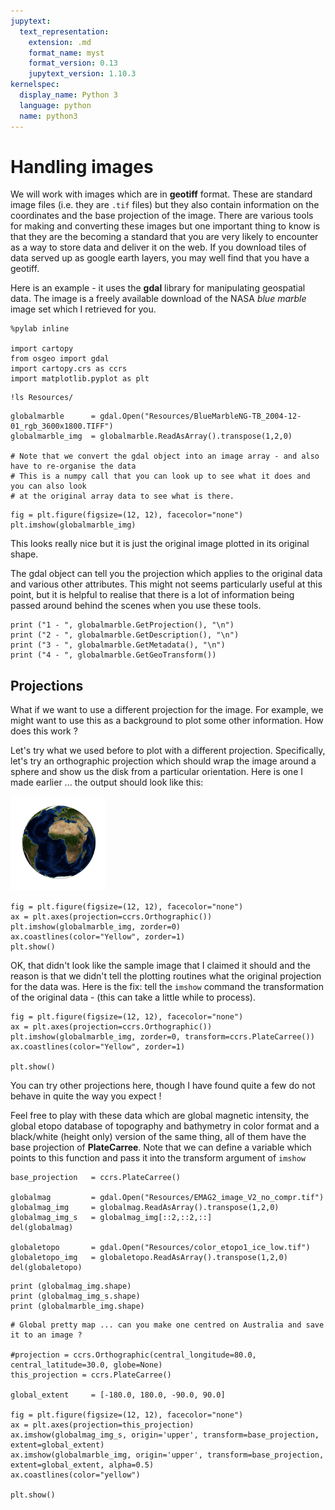 ```yaml
---
jupytext:
  text_representation:
    extension: .md
    format_name: myst
    format_version: 0.13
    jupytext_version: 1.10.3
kernelspec:
  display_name: Python 3
  language: python
  name: python3
---
```


# Handling images

We will work with images which are in **geotiff** format. These are standard image files (i.e. they are ``.tif`` files) but they also contain information on the coordinates and the base projection of the image. There are various tools for making and converting these images but one important thing to know is that they are the becoming a standard that you are very likely to encounter as a way to store data and deliver it on the web. If you download tiles of data served up as google earth layers, you may well find that you have a geotiff. 

Here is an example - it uses the **gdal** library for manipulating geospatial data. The image is a freely available download of the NASA *blue marble* image set which I retrieved for you.

```{code-cell} ipython3
%pylab inline

import cartopy
from osgeo import gdal
import cartopy.crs as ccrs
import matplotlib.pyplot as plt
```

```{code-cell} ipython3
!ls Resources/
```

```{code-cell} ipython3
globalmarble      = gdal.Open("Resources/BlueMarbleNG-TB_2004-12-01_rgb_3600x1800.TIFF")
globalmarble_img  = globalmarble.ReadAsArray().transpose(1,2,0)

# Note that we convert the gdal object into an image array - and also have to re-organise the data 
# This is a numpy call that you can look up to see what it does and you can also look
# at the original array data to see what is there.
```

```{code-cell} ipython3
fig = plt.figure(figsize=(12, 12), facecolor="none")
plt.imshow(globalmarble_img)
```

This looks really nice but it is just the original image plotted in its original shape. 

The gdal object can tell you the projection which applies to the original data and various other attributes. This might not seems particularly useful at this point, but it is helpful to realise that there is a lot of information being passed around behind the scenes when you use these tools.

```{code-cell} ipython3
print ("1 - ", globalmarble.GetProjection(), "\n")
print ("2 - ", globalmarble.GetDescription(), "\n")
print ("3 - ", globalmarble.GetMetadata(), "\n")
print ("4 - ", globalmarble.GetGeoTransform())
```

## Projections

What if we want to use a different projection for the image. For example, we might want to use this as a background to plot some other information. How does this work ?

Let's try what we used before to plot with a different projection. Specifically, let's try an orthographic projection which should wrap the image around a sphere and show us the disk from a particular orientation. Here is one I made earlier ... the output should look like this:

<img src="../Images/OrthographicProjectionBlueMarble.png" width=30%>

```{code-cell} ipython3
fig = plt.figure(figsize=(12, 12), facecolor="none")
ax = plt.axes(projection=ccrs.Orthographic())
plt.imshow(globalmarble_img, zorder=0)
ax.coastlines(color="Yellow", zorder=1)  
plt.show()
```

OK, that didn't look like the sample image that I claimed it should and the reason is that we didn't tell the plotting routines what the original projection for the data was. Here is the fix: tell the ``imshow`` command the transformation of the original data - (this can take a little while to process).

```{code-cell} ipython3
fig = plt.figure(figsize=(12, 12), facecolor="none")
ax = plt.axes(projection=ccrs.Orthographic())
plt.imshow(globalmarble_img, zorder=0, transform=ccrs.PlateCarree())
ax.coastlines(color="Yellow", zorder=1)  

plt.show()
```

You can try other projections here, though I have found quite a few do not behave in quite the way you expect !

Feel free to play with these data which are global magnetic intensity, the global etopo database of topography and bathymetry in color format and a black/white (height only) version of the same thing, all of them have the base projection of **PlateCarree**. Note that we can define a variable which points to this function and pass it into the transform argument of ``imshow``

```{code-cell} ipython3
base_projection   = ccrs.PlateCarree() 

globalmag         = gdal.Open("Resources/EMAG2_image_V2_no_compr.tif")
globalmag_img     = globalmag.ReadAsArray().transpose(1,2,0)
globalmag_img_s   = globalmag_img[::2,::2,::]
del(globalmag)

globaletopo       = gdal.Open("Resources/color_etopo1_ice_low.tif")
globaletopo_img   = globaletopo.ReadAsArray().transpose(1,2,0)
del(globaletopo)
```

```{code-cell} ipython3
print (globalmag_img.shape)
print (globalmag_img_s.shape)
print (globalmarble_img.shape)
```

```{code-cell} ipython3
# Global pretty map ... can you make one centred on Australia and save it to an image ?

#projection = ccrs.Orthographic(central_longitude=80.0, central_latitude=30.0, globe=None)
this_projection = ccrs.PlateCarree()

global_extent     = [-180.0, 180.0, -90.0, 90.0]

fig = plt.figure(figsize=(12, 12), facecolor="none")
ax = plt.axes(projection=this_projection)
ax.imshow(globalmag_img_s, origin='upper', transform=base_projection, extent=global_extent)
ax.imshow(globalmarble_img, origin='upper', transform=base_projection, extent=global_extent, alpha=0.5)
ax.coastlines(color="yellow")

plt.show()
```

```{code-cell} ipython3

```
